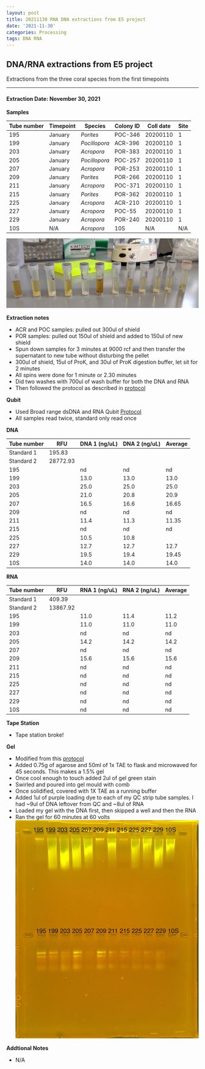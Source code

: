 ```yaml
---
layout: post
title: 20211130 RNA DNA extractions from E5 project
date: '2021-11-30'
categories: Processing
tags: DNA RNA
---
```


## DNA/RNA extractions from E5 project

Extractions from the three coral species from the first timepoints

---

#### Extraction Date: November 30, 2021 

**Samples**

| Tube number 	| Timepoint	   	| Species	    | Colony ID 	| Coll date		| Site       	|
|-------------	|------------	|-------------	|-------------	|-------------	|-------------	|
| 195		 	| January	 	| *Porites*		| POC-346      	| 20200110   	| 1				|
| 199			| January	 	| *Pocillopora*	| ACR-396	    | 20200110		| 1				|
| 203		 	| January	  	| *Acropora*	| POR-383    	| 20200110  	| 1				|
| 205		 	| January		| *Pocillopora*	| POC-257   	| 20200110   	| 1				|
| 207			| January 		| *Acropora*	| POR-253	    | 20200110		| 1				|
| 209		 	| January	  	| *Porites*		| POR-266	   	| 20200110  	| 1				|
| 211		 	| January		| *Acropora*	| POC-371    	| 20200110   	| 1				|
| 215			| January	 	| *Porites*		| POR-362	    | 20200110		| 1				|
| 225		 	| January		| *Acropora*	| ACR-210     	| 20200110  	| 1				|
| 227		 	| January		| *Acropora*	| POC-55	   	| 20200110   	| 1				|
| 229			| January		| *Acropora*	| POR-240	    | 20200110		| 1				|
| 10S		 	| N/A			| *Acropora*	| 10S	    	| N/A		  	| N/A			|


![20211130_samples.jpg](https://github.com/Kterpis/Putnam_Lab_Notebook/blob/master/images/samples/20211130_samples.jpg?raw=true)


**Extraction notes**
 - ACR and POC samples: pulled out 300ul of shield
 - POR samples: pulled out 150ul of shield and added to 150ul of new shield 
 - Spun down samples for 3 minutes at 9000 rcf and then transfer the supernatant to new tube without disturbing the pellet
 - 300ul of shield, 15ul of ProK, and 30ul of ProK digestion buffer, let sit for 2 minutes
 - All spins were done for 1 minute or 2.30 minutes
 - Did two washes with 700ul of wash buffer for both the DNA and RNA
 - Then followed the protocol as described in [protocol](https://github.com/emmastrand/EmmaStrand_Notebook/blob/master/_posts/2019-05-31-Zymo-Duet-RNA-DNA-Extraction-Protocol.md)


**Qubit**
 - Used Broad range dsDNA and RNA Qubit [Protocol](https://meschedl.github.io/MESPutnam_Open_Lab_Notebook/Qubit-Protocol/)
 - All samples read twice, standard only read once
 
**DNA**

| Tube number 	| RFU		   	| DNA 1 (ng/uL) | DNA 2 (ng/uL) | Average     	|
|-------------	|------------	|-------------	|-------------	|-------------	|
| Standard 1  	| 195.83	 	| 		      	| 		      	|	         	|
| Standard 2 	| 28772.93	 	| 		    	| 		    	| 	        	|
| 195		 	|		     	| nd	     	| nd	     	| nd        	|
| 199		 	| 			   	| 13.0  	    | 13.0        	| 13.0			|
| 203		  	|		     	| 25.0	      	| 25.0        	| 25.0	      	|
| 205		 	| 			   	| 21.0	       	| 20.8	       	| 20.9     		|
| 207		  	|		     	| 16.5 	     	| 16.6	       	| 16.65        	|
| 209		 	| 			   	| nd	      	| nd	      	| nd	       	|
| 211		  	|		     	| 11.4	       	| 11.3 	     	| 11.35	       	|
| 215		 	| 			   	| nd	       	| nd         	| nd	      	|
| 225		  	|		     	| 10.5	 	    | 10.8         	|         	|
| 227		 	| 			   	| 12.7        	| 12.7        	| 12.7        	|
| 229		  	|		     	| 19.5	      	| 19.4 	     	| 19.45       	|
| 10S		 	| 			   	| 14.0       	| 14.0         	| 14.0       	|


**RNA**


| Tube number 	| RFU		   	| RNA 1 (ng/uL) | RNA 2 (ng/uL) | Average     	|
|-------------	|------------	|-------------	|-------------	|-------------	|
| Standard 1  	| 409.39	 	| 		      	| 		      	|	         	|
| Standard 2 	| 13867.92	 	| 		    	| 		    	| 	        	|
| 195		 	|		     	| 11.0	     	| 11.4	     	| 11.2        	|
| 199		 	| 			   	| 11.0  	    | 11.0        	| 11.0			|
| 203		  	|		     	| nd	      	| nd        	| nd	      	|
| 205		 	| 			   	| 14.2	       	| 14.2	       	| 14.2     		|
| 207		  	|		     	| nd 	     	| nd	       	| nd        	|
| 209		 	| 			   	| 15.6      	| 15.6	      	| 15.6       	|
| 211		  	|		     	| nd	       	| nd  	     	| nd	       	|
| 215		 	| 			   	| nd	       	| nd         	| nd	      	|
| 225		  	|		     	| nd	 	    | nd         	| nd        	|
| 227		 	| 			   	| nd        	| nd        	| nd        	|
| 229		  	|		     	| nd	      	| nd	     	| nd    	   	|
| 10S		 	| 			   	| nd	       	| nd         	| nd	       	|


**Tape Station**
 - Tape station broke! 

**Gel**
 - Modified from this [protocol](https://meschedl.github.io/MESPutnam_Open_Lab_Notebook/Gel-Protocol/)
 - Added 0.75g of agarose and 50ml of 1x TAE to flask and microwaved for 45 seconds. This makes a 1.5% gel
 - Once cool enough to touch added 2ul of gel green stain
 - Swirled and poured into gel mould with comb
 - Once solidified, covered with 1X TAE as a running buffer
 - Added 1ul of purple loading dye to each of my QC strip tube samples. I had ~9ul of DNA leftover from QC and ~8ul of RNA
 - Loaded my gel with the DNA first, then skipped a well and then the RNA
 - Ran the gel for 60 minutes at 60 volts
 ![20211130_gel.jpg](https://github.com/Kterpis/Putnam_Lab_Notebook/blob/master/images/gels/20211130_gel.jpg?raw=true)
 
 **Addtional Notes**
  - N/A


